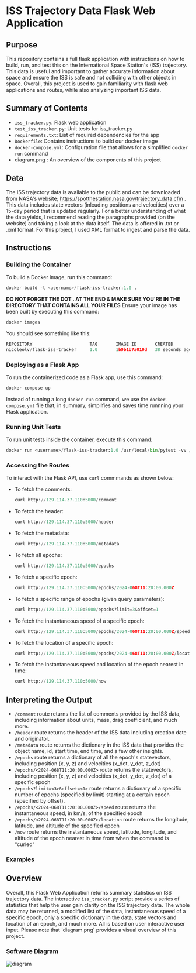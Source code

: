 # ISS Trajectory Data Flask Web Application 

## Purpose
This repository contains a full flask application with instructions on how to build, run, and test this on the International Space Station's (ISS) trajectory. This data is useful and important to gather accurate information about space and ensure the ISS is safe and not colliding with other objects in space. Overall, this project is used to gain familiarity with flask web applications and routes, while also analyzing important ISS data.

## Summary of Contents
* `iss_tracker.py`: Flask web application
* `test_iss_tracker.py`: Unit tests for iss_tracker.py
* `requirements.txt`: List of required dependencies for the app 
* `Dockerfile`: Contains instructions to build our docker image
* `docker-compose.yml`: Configuration file that allows for a simplified `docker run` command 
* diagram.png : An overview of the components of this project

## Data
The ISS trajectory data is available to the public and can be downloaded from NASA's website; https://spotthestation.nasa.gov/trajectory_data.cfm . This data includes state vectors (inlcuding positions and velocities) over a 15-day period that is updated regularly. For a better understanding of what the data yields, I recommend reading the paragraphs provided (on the website) and taking a look at the data itself. The data is offered in .txt or .xml format. For this project, I used XML format to ingest and parse the data. 

## Instructions
### Building the Container
To build a Docker image, run this command:
```python
docker build -t <username>/flask-iss-tracker:1.0 . 
```
**DO NOT FORGET THE DOT . AT THE END & MAKE SURE YOU'RE IN THE DIRECTORY THAT CONTAINS ALL YOUR FILES**
Ensure your image has been built by executing this command:
```python
docker images
```
You should see something like this:
```python
REPOSITORY                      TAG       IMAGE ID       CREATED          SIZE
nicoleolv/flask-iss-tracker     1.0       1b9b1b7a010d   38 seconds ago   1.01GB
```
### Deploying as a Flask App
To run the containerized code as a Flask app, use this command:
```python
docker-compose up 
```
Instead of running a long `docker run` command, we use the `docker-compose.yml` file that, in summary, simplifies and saves time runnning your Flask application. 
### Running Unit Tests
To run unit tests inside the container, execute this command:
```python
docker run <username>/flask-iss-tracker:1.0 /usr/local/bin/pytest -vv /app/test_iss_tracker.py
```
### Accessing the Routes 
To interact with the Flask API, use `curl` commmands as shown below:
* To fetch the comments:
  ```python
  curl http://129.114.37.110:5000/comment
  ```
* To fetch the header:
  ```python
  curl http://129.114.37.110:5000/header
  ```
* To fetch the metadata:
  ```python
  curl http://129.114.37.110:5000/metadata
  ```
* To fetch all epochs:
  ```python
  curl http://129.114.37.110:5000/epochs
  ```
* To fetch a specific epoch:
  ```python
  curl http://129.114.37.110:5000/epochs/2024-068T11:20:00.000Z
  ```
* To fetch a specific range of epochs (given query parameters):
  ```python
  curl http://129.114.37.110:5000/epochs?limit=3&offset=1
  ```
* To fetch the instantaneous speed of a specific epoch:
  ```python
  curl http://129.114.37.110:5000/epochs/2024-068T11:20:00.000Z/speed
  ```
* To fetch the location of a specific epoch:
  ```python
  curl http://129.114.37.110:5000/epochs/2024-068T11:20:00.000Z/location
  ```
* To fetch the instantaneous speed and location of the epoch nearest in time:
  ```python
  curl http://129.114.37.110:5000/now
  ```
## Interpreting the Output 
* `/comment` route returns the list of comments provided by the ISS data, including information about units, mass, drag coefficient, and much more.
* `/header` route returns the header of the ISS data including creation date and originator.
* `/metadata` route returns the dictionary in the ISS data that provides the object name, id, start time, end time, and a few other insights.
* `/epochs` route returns a dictionary of all the epoch's statevectors, including position (x, y, z) and velocities (x_dot, y_dot, z_dot)
* `/epochs/<2024-068T11:20:00.000Z>` route returns the statevectors, including position (x, y, z) and velocities (x_dot, y_dot, z_dot) of a specific epoch 
* `/epochs?limit=<3>&offset=<1>` route returns a dictionary of a specific number of epochs (specified by limit) starting at a certain epoch (specified by offset).
* `/epochs/<2024-068T11:20:00.000Z>/speed` route returns the instantaneous speed, in km/s, of the specified epoch
* `/epochs/<2024-068T11:20:00.000Z>/location` route returns the longitude, latitude, and altitude of the specified epoch
* `/now` route returns the instantaneous speed, latitude, longitude, and altitude of the epoch nearest in time from when the command is "curled" 

### Examples

## Overview 
Overall, this Flask Web Application returns summary statistics on ISS trajectory data. The interactive `iss_tracker.py` script provide a series of statistics that help the user gain clarity on the ISS trajectory data. The whole data may be returned, a modified list of the data, instantaneous speed of a specific epoch, only a specific dictionary in the data, state vectors and location of an epoch, and much more. All is based on user interactive user input. Please note that 'diagram.png' provides a visual overview of this project.  
### Software Diagram 
![diagram](https://github.com/nicoleolv/flask-app/assets/142863540/b84928d3-08be-4f80-ac92-1e46cf98ef58)
